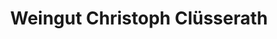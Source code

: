 ---
title: "Weingut Christoph Clüsserath"
url: /trittenheim/weingut-christoph-cluesserath/
shop: Spirituosen
---